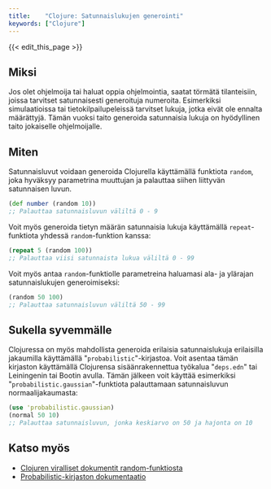 ```yaml
---
title:    "Clojure: Satunnaislukujen generointi"
keywords: ["Clojure"]
---
```


{{< edit_this_page >}}

## Miksi

Jos olet ohjelmoija tai haluat oppia ohjelmointia, saatat törmätä tilanteisiin, joissa tarvitset satunnaisesti generoituja numeroita. Esimerkiksi simulaatioissa tai tietokilpailupeleissä tarvitset lukuja, jotka eivät ole ennalta määrättyjä. Tämän vuoksi taito generoida satunnaisia lukuja on hyödyllinen taito jokaiselle ohjelmoijalle.

## Miten

Satunnaisluvut voidaan generoida Clojurella käyttämällä funktiota ```random```, joka hyväksyy parametrina muuttujan ja palauttaa siihen liittyvän satunnaisen luvun.

```Clojure
(def number (random 10)) 
;; Palauttaa satunnaisluvun väliltä 0 - 9
```

Voit myös generoida tietyn määrän satunnaisia lukuja käyttämällä ```repeat```-funktiota yhdessä ```random```-funktion kanssa:

```Clojure
(repeat 5 (random 100))
;; Palauttaa viisi satunnaista lukua väliltä 0 - 99
```

Voit myös antaa ```random```-funktiolle parametreina haluamasi ala- ja ylärajan satunnaislukujen generoimiseksi:

```Clojure
(random 50 100)
;; Palauttaa satunnaisluvun väliltä 50 - 99
```

## Sukella syvemmälle

Clojuressa on myös mahdollista generoida erilaisia satunnaislukuja erilaisilla jakaumilla käyttämällä "```probabilistic```"-kirjastoa. Voit asentaa tämän kirjaston käyttämällä Clojurensa sisäänrakennettua työkalua "```deps.edn```" tai Leiningenin tai Bootin avulla. Tämän jälkeen voit käyttää esimerkiksi "```probabilistic.gaussian```"-funktiota palauttamaan satunnaisluvun normaalijakaumasta:

```Clojure
(use 'probabilistic.gaussian)
(normal 50 10)
;; Palauttaa satunnaisluvun, jonka keskiarvo on 50 ja hajonta on 10
```

## Katso myös

- [Clojuren viralliset dokumentit random-funktiosta](https://clojuredocs.org/clojure.core/random)
- [Probabilistic-kirjaston dokumentaatio](https://github.com/clojure-numerics/probabilistic)